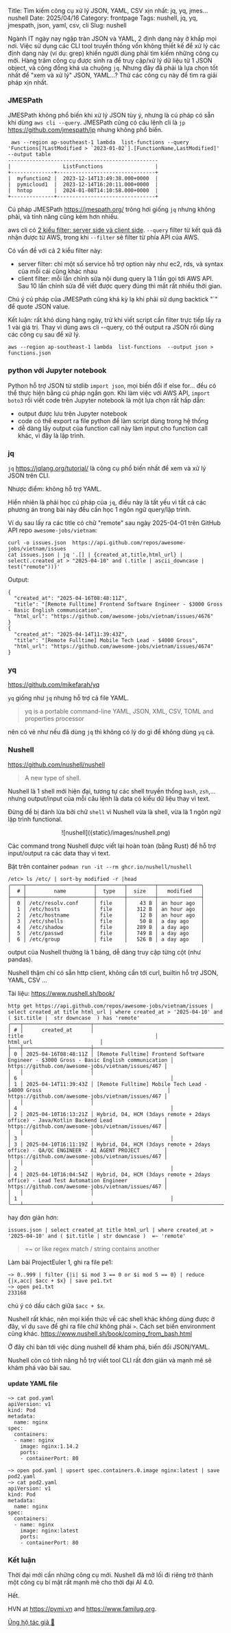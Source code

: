 Title: Tìm kiếm công cụ xử lý JSON, YAML, CSV xịn nhất: jq, yq, jmes... nushell
Date: 2025/04/16
Category: frontpage
Tags: nushell, jq, yq, jmespath, json, yaml, csv, cli
Slug: nushell

Ngành IT ngày nay ngập tràn JSON và YAML, 2 định dạng này ở khắp mọi nơi. Việc sử dụng các CLI tool truyền thống vốn không thiết kế để xử lý các định dạng này (ví dụ: grep) khiến người dùng phải tìm kiếm những công cụ mới. Hàng trăm công cụ được sinh ra để truy cập/xử lý dữ liệu từ 1 JSON object, và cộng đồng khá ưa chuộng `jq`. Nhưng đây đã phải là lựa chọn tốt nhất để "xem và xử lý" JSON, YAML...? Thử các công cụ này để tìm ra giải pháp xịn nhất.

### JMESPath
JMESPath không phổ biến khi xử lý JSON tùy ý, nhưng là cú pháp có sẵn khi dùng `aws cli --query`.
JMESPath cũng có câu lệnh cli là `jp` <https://github.com/jmespath/jp> nhưng không phổ biến.

```
 aws --region ap-southeast-1 lambda  list-functions --query 'Functions[?LastModified > `2023-01-02`].[FunctionName,LastModified]' --output table
-------------------------------------------------
|                 ListFunctions                 |
+--------------+--------------------------------+
|  myfunction2 |  2023-12-14T13:49:38.000+0000  |
|  pymicloud1  |  2023-12-14T16:20:11.000+0000  |
|  hntop       |  2024-01-08T14:10:58.000+0000  |
+--------------+--------------------------------+
```

Cú pháp JMESPath <https://jmespath.org/> trông hơi giống `jq` nhưng không phải, và tính năng cũng kém hơn nhiều.

aws cli có [2 kiểu filter: server side và client side](https://docs.aws.amazon.com/cli/latest/userguide/cli-usage-filter.html#cli-usage-filter-server-side). `--query` filter từ kết quả đã nhận được từ AWS, trong khi `--filter` sẽ filter từ phía API của AWS.

Có vấn đề với cả 2 kiểu filter này:

- server filter: chỉ một số service hỗ trợ option này như ec2, rds, và syntax của mỗi cái cũng khác nhau
- client filter: mỗi lần chỉnh sửa nội dung query là 1 lần gọi tới AWS API. Sau 10 lần chỉnh sửa để viết được query đúng thì mất rất nhiều thời gian.

Chú ý cú pháp của JMESPath cũng khá kỳ lạ khi phải sử dụng backtick "`" để quote JSON value.

Kết luận: rất khó dùng hàng ngày, trừ khi viết script cần filter trực tiếp lấy ra 1 vài giá trị. Thay vì dùng aws cli --query, có thể output ra JSON rồi dùng các công cụ sau để xử lý.

```
aws --region ap-southeast-1 lambda  list-functions  --output json > functions.json
```
### python với Jupyter notebook
Python hỗ trợ JSON từ stdlib `import json`, mọi biến đổi if else for... đều có thể thực hiện bằng cú pháp ngắn gọn.
Khi làm việc với AWS API, `import boto3` rồi viết code trên Jupyter notebook là một lựa chọn rất hấp dẫn:

- output được lưu trên Jupyter notebook
- code có thể export ra file python để làm script dùng trong hệ thống
- dễ dàng lấy output của function call này làm input cho function call khác, vì đây là lập trình.

### jq
`jq` <https://jqlang.org/tutorial/> là công cụ phổ biến nhất để xem và xử lý JSON trên CLI.

Nhược điểm: không hỗ trợ YAML.

Hiển nhiên là phải học cú pháp của `jq`, điều này là tất yếu vì tất cả các phương án trong bài này đều cần học 1 ngôn ngữ query/lập trình.

Ví dụ sau lấy ra các title có chữ "remote" sau ngày 2025-04-01 trên GitHub API repo `awesome-jobs/vietnam`:

```
curl -o issues.json  https://api.github.com/repos/awesome-jobs/vietnam/issues
cat issues.json | jq '.[] | {created_at,title,html_url} | select(.created_at > "2025-04-10" and (.title | ascii_downcase | test("remote")))'
```

Output:
```
{
  "created_at": "2025-04-16T08:48:11Z",
  "title": "[Remote Fulltime] Frontend Software Engineer - $3000 Gross - Basic English communication",
  "html_url": "https://github.com/awesome-jobs/vietnam/issues/4676"
}
{
  "created_at": "2025-04-14T11:39:43Z",
  "title": "[Remote Fulltime] Mobile Tech Lead - $4000 Gross",
  "html_url": "https://github.com/awesome-jobs/vietnam/issues/4674"
}
```
### yq
<https://github.com/mikefarah/yq>

`yq` giống như `jq` nhưng hỗ trợ cả file YAML.

>  yq is a portable command-line YAML, JSON, XML, CSV, TOML and properties processor

nên có vẻ như nếu đã dùng `jq` thì không có lý do gì để không dùng `yq` cả.

### Nushell
<https://github.com/nushell/nushell>

> A new type of shell.

Nushell là 1 shell mới hiện đại, tương tự các shell truyền thống `bash`, `zsh`,... nhưng output/input của mỗi câu lệnh là data có kiểu dữ liệu thay vì text.

Đừng để bị đánh lừa bởi chữ `shell` vì Nushell vừa là shell, vừa là 1 ngôn ngữ lập trình functional.

<center>
![nushell]({static}/images/nushell.png)
</center>

Các command trong Nushell được viết lại hoàn toàn (bằng Rust) để hỗ trợ input/output ra các data thay vì text.

Bật trên container `podman run -it --rm ghcr.io/nushell/nushell`

```nu
/etc> ls /etc/ | sort-by modified -r |head
╭────┬──────────────────────┬─────────┬─────────┬──────────────╮
│  # │         name         │  type   │  size   │   modified   │
├────┼──────────────────────┼─────────┼─────────┼──────────────┤
│  0 │ /etc/resolv.conf     │ file    │    43 B │ an hour ago  │
│  1 │ /etc/hosts           │ file    │   312 B │ an hour ago  │
│  2 │ /etc/hostname        │ file    │    12 B │ an hour ago  │
│  3 │ /etc/shells          │ file    │    50 B │ a day ago    │
│  4 │ /etc/shadow          │ file    │   289 B │ a day ago    │
│  5 │ /etc/passwd          │ file    │   749 B │ a day ago    │
│  6 │ /etc/group           │ file    │   526 B │ a day ago    │
```

output của Nushell thường là 1 bảng, dễ dàng truy cập từng cột (như pandas).

Nushell thậm chí có sẵn http client, không cần tới curl, builtin hỗ trợ JSON, YAML, CSV ...

Tài liệu: <https://www.nushell.sh/book/>

```
http get https://api.github.com/repos/awesome-jobs/vietnam/issues | select created_at title html_url | where created_at > '2025-04-10' and ( $it.title |  str downcase  ) has 'remote'
╭───┬──────────────────────┬──────────────────────────────────────────────────────────────────────────────────────────┬────────────────────────────────────────────────────╮
│ # │      created_at      │                                          title                                           │                      html_url                      │
├───┼──────────────────────┼──────────────────────────────────────────────────────────────────────────────────────────┼────────────────────────────────────────────────────┤
│ 0 │ 2025-04-16T08:48:11Z │ [Remote Fulltime] Frontend Software Engineer - $3000 Gross - Basic English communication │ https://github.com/awesome-jobs/vietnam/issues/467 │
│   │                      │                                                                                          │ 6                                                  │
│ 1 │ 2025-04-14T11:39:43Z │ [Remote Fulltime] Mobile Tech Lead - $4000 Gross                                         │ https://github.com/awesome-jobs/vietnam/issues/467 │
│   │                      │                                                                                          │ 4                                                  │
│ 2 │ 2025-04-10T16:13:21Z │ Hybrid, D4, HCM (3days remote + 2days office) - Java/Kotlin Backend Lead                 │ https://github.com/awesome-jobs/vietnam/issues/467 │
│   │                      │                                                                                          │ 3                                                  │
│ 3 │ 2025-04-10T16:11:19Z │ Hybrid, D4, HCM (3days remote + 2days office) - QA/QC ENGINEER - AI AGENT PROJECT        │ https://github.com/awesome-jobs/vietnam/issues/467 │
│   │                      │                                                                                          │ 2                                                  │
│ 4 │ 2025-04-10T16:04:54Z │ Hybrid, D4, HCM (3days remote + 2days office) - Lead Test Automation Engineer            │ https://github.com/awesome-jobs/vietnam/issues/467 │
│   │                      │                                                                                          │ 1                                                  │
╰───┴──────────────────────┴──────────────────────────────────────────────────────────────────────────────────────────┴────────────────────────────────────────────────────╯
```
hay đơn giản hơn:

```
issues.json | select created_at title html_url | where created_at > '2025-04-10' and ( $it.title | str downcase )  =~ 'remote'
```
> =~ or like	regex match / string contains another

Làm bài ProjectEuler 1, ghi ra file pe1:

```nu
~> 0..999 | filter {|i| $i mod 3 == 0 or $i mod 5 == 0} | reduce {|x,acc| $acc + $x} | save pe1.txt
~> open pe1.txt
233168
```
chú ý có dấu cách giữa `$acc + $x`.

Nushell rất khác, nên mọi kiến thức về các shell khác không dùng được ở đây, ví dụ `save` để ghi ra file chứ không phải `>`. Cách set biến environment cũng khác.
<https://www.nushell.sh/book/coming_from_bash.html>

Ở đây chỉ bàn tới việc dùng nushell để khám phá, biến đổi JSON/YAML.

Nushell còn có tính năng hỗ trợ viết tool CLI rất đơn giản và mạnh mẽ sẽ khám phá vào bài sau.

#### update YAML file

```nu
~> cat pod.yaml
apiVersion: v1
kind: Pod
metadata:
  name: nginx
spec:
  containers:
  - name: nginx
    image: nginx:1.14.2
    ports:
    - containerPort: 80

~> open pod.yaml | upsert spec.containers.0.image nginx:latest | save pod2.yaml
~> cat pod2.yaml
apiVersion: v1
kind: Pod
metadata:
  name: nginx
spec:
  containers:
  - name: nginx
    image: nginx:latest
    ports:
    - containerPort: 80

```

### Kết luận

Thời đại mới cần những công cụ mới. Nushell đã mở lối đi riêng trở thành một công cụ bí mật rất mạnh mẽ cho thời đại AI 4.0.

Hết.

HVN at <https://pymi.vn> and <https://www.familug.org>.

[Ủng hộ tác giả 🍺](https://www.familug.org/p/ung-ho.html)
